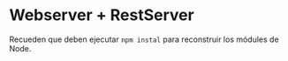 # Webserver + RestServer

Recueden que deben ejecutar ```npm instal``` para reconstruir los módules de Node.